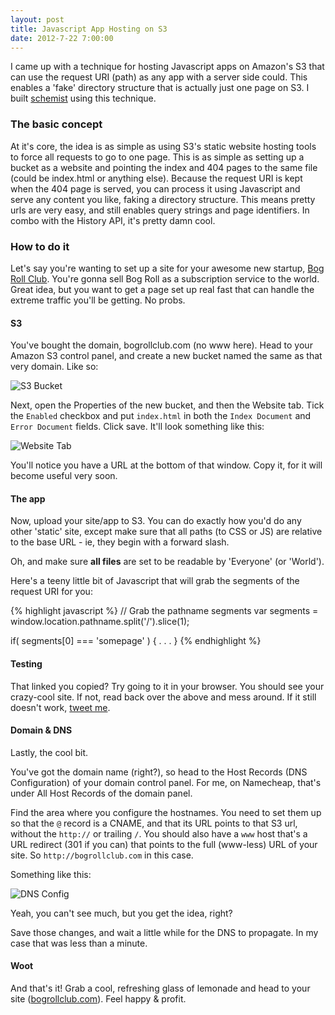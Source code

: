 ```yaml
---
layout: post
title: Javascript App Hosting on S3
date: 2012-7-22 7:00:00
---
```


I came up with a technique for hosting Javascript apps on Amazon's S3 that can use the request URI (path) as any app with a server side could. This enables a 'fake' directory structure that is actually just one page on S3. I built [schemist](http://schemist.phuu.net) using this technique.

### The basic concept

At it's core, the idea is as simple as using S3's static website hosting tools to force all requests to go to one page. This is as simple as setting up a bucket as a website and pointing the index and 404 pages to the same file (could be index.html or anything else). Because the request URI is kept when the 404 page is served, you can process it using Javascript and serve any content you like, faking a directory structure. This means pretty urls are very easy, and still enables query strings and page identifiers. In combo with the History API, it's pretty damn cool.

### How to do it

Let's say you're wanting to set up a site for your awesome new startup, [Bog Roll Club](http://bogrollclub.com). You're gonna sell Bog Roll as a subscription service to the world. Great idea, but you want to get a page set up real fast that can handle the extreme traffic you'll be getting. No probs.

#### S3

You've bought the domain, bogrollclub.com (no www here). Head to your Amazon S3 control panel, and create a new bucket named the same as that very domain. Like so:

![S3 Bucket](http://i.phuu.net/image/2j3n2Z403R3k/Screen%20Shot%202012-07-22%20at%2009.35.00.png)

Next, open the Properties of the new bucket, and then the Website tab. Tick the `Enabled` checkbox and put `index.html` in both the `Index Document` and `Error Document` fields. Click save. It'll look something like this:

![Website Tab](http://i.phuu.net/image/3J0Q2b161v0p/Screen%20Shot%202012-07-22%20at%2009.38.35.png)

You'll notice you have a URL at the bottom of that window. Copy it, for it will become useful very soon.

#### The app

Now, upload your site/app to S3. You can do exactly how you'd do any other 'static' site, except make sure that all paths (to CSS or JS) are relative to the base URL - ie, they begin with a forward slash.

Oh, and make sure **all files** are set to be readable by 'Everyone' (or 'World').

Here's a teeny little bit of Javascript that will grab the segments of the request URI for you:

{% highlight javascript %}
// Grab the pathname segments
var segments = window.location.pathname.split('/').slice(1);

if( segments[0] === 'somepage' ) {
  . . .
}
{% endhighlight %}

#### Testing

That linked you copied? Try going to it in your browser. You should see your crazy-cool site. If not, read back over the above and mess around. If it still doesn't work, [tweet me](http://twitter.com/tgvashworth).

#### Domain & DNS

Lastly, the cool bit.

You've got the domain name (right?), so head to the Host Records (DNS Configuration) of your domain control panel. For me, on Namecheap, that's under All Host Records of the domain panel.

Find the area where you configure the hostnames. You need to set them up so that the `@` record is a CNAME, and that its URL points to that S3 url, without the `http://` or trailing `/`. You should also have a `www` host that's a URL redirect (301 if you can) that points to the full (www-less) URL of your site. So `http://bogrollclub.com` in this case.

Something like this:

![DNS Config](http://i.phuu.net/image/0J2V0336160k/Screen%20Shot%202012-07-22%20at%2010.20.15.png)

Yeah, you can't see much, but you get the idea, right?

Save those changes, and wait a little while for the DNS to propagate. In my case that was less than a minute.

#### Woot

And that's it! Grab a cool, refreshing glass of lemonade and head to your site ([bogrollclub.com](http://bogrollclub.com/)). Feel happy & profit.
